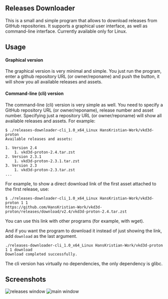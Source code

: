 ## Releases Downloader

This is a small and simple program that allows to download releases from GitHub repositories. It supports a graphical user interface, as well as command-line interface. Currently available only for Linux.

## Usage
#### Graphical version
The graphical version is very minimal and simple. You just run the program, enter a github repository URL (or owner/reponame) and push the button, it will show you all available releases and assets.

#### Command-line (cli) version

The command-line (cli) version is very simple as well. You need to specify a GitHub repository URL (or owner/reponame), release number and asset number. Specifying just a repository URL (or owner/reponame) will show all available releases and assets. For example:

```
$ ./releases-downloader-cli_1.0_x64_Linux HansKristian-Work/vkd3d-proton
Available releases and assets:

1. Version 2.4
    1. vkd3d-proton-2.4.tar.zst
2. Version 2.3.1
    1. vkd3d-proton-2.3.1.tar.zst
3. Version 2.3
    1. vkd3d-proton-2.3.tar.zst
...
```

For example, to show a direct download link of the first asset attached to the first release, use:

```
$ ./releases-downloader-cli_1.0_x64_Linux HansKristian-Work/vkd3d-proton 1 1
https://github.com/HansKristian-Work/vkd3d-proton/releases/download/v2.4/vkd3d-proton-2.4.tar.zst
```

You can use this link with other programs (for example, with wget).

And if you want the program to download it instead of just showing the link, add `download` as the last argument.

```
./releases-downloader-cli_1.0_x64_Linux HansKristian-Work/vkd3d-proton 1 1 download
Download completed successfully.
```

The cli version has virtually no dependencies, the only dependency is glibc.

## Screenshots

![releases window](https://i.imgur.com/fINJazQ.png)
![main window](https://i.imgur.com/W2Hiqh6.png)
